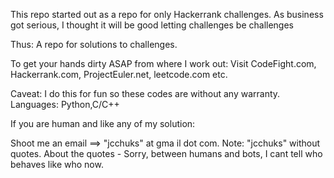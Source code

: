  
This repo started out as a repo for only Hackerrank challenges.
As business got serious, I thought it will be good letting challenges be challenges

Thus: A repo for solutions to challenges.

To get your hands dirty ASAP from where I work out: 
Visit CodeFight.com, Hackerrank.com, ProjectEuler.net, leetcode.com etc.

Caveat: I do this for fun so these codes are without any warranty.
Languages: Python,C/C++

If you are human and like any of my solution:

Shoot me an email ==> "jcchuks" at  gma il dot  com.
Note: "jcchuks" without quotes. 
About the quotes - Sorry, between humans and bots, I cant tell who behaves like who now.
 
